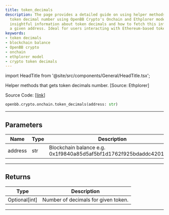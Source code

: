 ```yaml
---
title: token_decimals
description: The page provides a detailed guide on using helper methods to identify
  token decimal number using OpenBB Crypto's Onchain and Ethplorer model. It provides
  insightful information about token decimals and how to fetch this information using
  a given address. Ideal for users interacting with Ethereum-based tokens.
keywords:
- token decimals
- blockchain balance
- OpenBB crypto
- onchain
- ethplorer model
- crypto token decimals
---
```


import HeadTitle from '@site/src/components/General/HeadTitle.tsx';

<HeadTitle title="crypto.onchain.token_decimals - Reference | OpenBB SDK Docs" />

Helper methods that gets token decimals number. [Source: Ethplorer]

Source Code: [[link](https://github.com/OpenBB-finance/OpenBB/tree/main/openbb_terminal/cryptocurrency/onchain/ethplorer_model.py#L176)]

```python
openbb.crypto.onchain.token_decimals(address: str)
```

---

## Parameters

| Name | Type | Description | Default | Optional |
| ---- | ---- | ----------- | ------- | -------- |
| address | str | Blockchain balance e.g. 0x1f9840a85d5af5bf1d1762f925bdaddc4201f984 | None | False |


---

## Returns

| Type | Description |
| ---- | ----------- |
| Optional[int] | Number of decimals for given token. |
---
